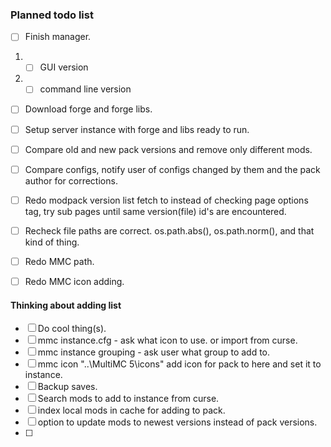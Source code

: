 ### Planned todo list
- [ ] Finish manager.
1. - [ ] GUI version
2. - [ ] command line version
- [ ] Download forge and forge libs.
- [ ] Setup server instance with forge and libs ready to run.
- [ ] Compare old and new pack versions and remove only different mods.
- [ ] Compare configs, notify user of configs changed by them and the pack author for corrections.
- [ ] Redo modpack version list fetch to instead of checking page options tag, try sub pages until same version(file) id's are encountered.
- [ ] Recheck file paths are correct. os.path.abs(), os.path.norm(), and that kind of thing.
- [ ] Redo MMC path.
- [ ] Redo MMC icon adding.






#### Thinking about adding list
- [ ] Do cool thing(s).
- [ ] mmc instance.cfg - ask what icon to use. or import from curse.
- [ ] mmc instance grouping - ask user what group to add to.
- [ ] mmc icon "..\MultiMC 5\icons" add icon for pack to here and set it to instance.
- [ ] Backup saves.
- [ ] Search mods to add to instance from curse.
- [ ] index local mods in cache for adding to pack.
- [ ] option to update mods to newest versions instead of pack versions.
- [ ]






